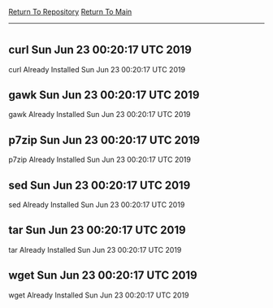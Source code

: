 [Return To Repository](https://github.com/deathbybandaid/piholeparser/)
[Return To Main](https://github.com/deathbybandaid/piholeparser/blob/master/RecentRunLogs/Mainlog.md)
____________________________________
# 
## curl Sun Jun 23 00:20:17 UTC 2019
curl Already Installed Sun Jun 23 00:20:17 UTC 2019
## gawk Sun Jun 23 00:20:17 UTC 2019
gawk Already Installed Sun Jun 23 00:20:17 UTC 2019
## p7zip Sun Jun 23 00:20:17 UTC 2019
p7zip Already Installed Sun Jun 23 00:20:17 UTC 2019
## sed Sun Jun 23 00:20:17 UTC 2019
sed Already Installed Sun Jun 23 00:20:17 UTC 2019
## tar Sun Jun 23 00:20:17 UTC 2019
tar Already Installed Sun Jun 23 00:20:17 UTC 2019
## wget Sun Jun 23 00:20:17 UTC 2019
wget Already Installed Sun Jun 23 00:20:17 UTC 2019
